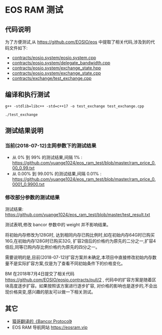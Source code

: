 # EOS RAM 测试

## 代码说明
为了方便测试,从 https://github.com/EOSIO/eos 中提取了相关代码,涉及到的代码文件如下:
- [contracts/eosio.system/eosio.system.cpp](https://github.com/EOSIO/eos/blob/v1.0.9/contracts/eosio.system/eosio.system.cpp)
- [contracts/eosio.system/delegate_bandwidth.cpp](https://github.com/EOSIO/eos/blob/v1.0.9/contracts/eosio.system/delegate_bandwidth.cpp)
- [contracts/eosio.system/exchange_state.hpp](https://github.com/EOSIO/eos/blob/v1.0.9/contracts/eosio.system/exchange_state.hpp)
- [contracts/eosio.system/exchange_state.cpp](https://github.com/EOSIO/eos/blob/v1.0.9/contracts/eosio.system/exchange_state.cpp)
- [contracts/exchange/test_exchange.cpp](https://github.com/EOSIO/eos/blob/v1.0.9/contracts/exchange/test_exchange.cpp)

## 编译和执行测试
```
g++ -stdlib=libc++ -std=c++17 -o test_exchange test_exchange.cpp

./test_exchange
```

## 测试结果说明

### 当前(2018-07-12)主网参数下的测试结果
- 从 0% 到 99% 的测试结果,间隔 1% : https://github.com/yuange1024/eos_ram_test/blob/master/ram_price_0.00_0.99.txt
- 从 0.00% 到 99.00% 的测试结果,间隔 0.01% :  https://github.com/yuange1024/eos_ram_test/blob/master/ram_price_0.0001_0.9900.txt

### 修改部分参数的测试结果
测试结果: https://github.com/yuange1024/eos_ram_test/blob/master/test_result.txt

测试表明,修改 bancor 参数中的 weight 并不影响结果。 
 
将初始内存修改为128G时, 达到相同内存已购比例时,如在初始内存64G时已购买16G,在初始内存128G时已购买32G, 扩容2倍后的价格约为原先的二分之一,扩容4倍后,同等已购内存比例价格约为原先的四分之一。

需要说明的是,目前(2018-07-12)扩容方案并未确定,本项目中直接修改初始内存数量不是实际扩容方案,仅是为了查看不同初始条件下的价格变化。

BM 在2018年7月4日提交了相关代码 https://github.com/EOSIO/eosio.contracts/pull/2 , 代码中的扩容方案是随着区块高度逐步扩容。如果按照该方案进行逐步扩容, 对价格的影响也是逐步的,不会出现价格突变,感兴趣的朋友可以做一下相关测试。
 
## 其它
- [猿哥翻译的《Bancor Protocol》](https://mp.weixin.qq.com/s/b_iekZpjF-oR2Gvm-5Ljsw)
- EOS RAM 导航网站  https://eosram.vip
